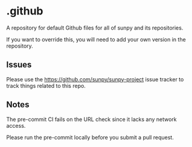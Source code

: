 # .github

A repository for default Github files for all of sunpy and its repositories.

If you want to override this, you will need to add your own version in the repository.

## Issues

Please use the https://github.com/sunpy/sunpy-project issue tracker to track things related to this repo.

## Notes

The pre-commit CI fails on the URL check since it lacks any network access.

Please run the pre-commit locally before you submit a pull request.

